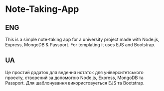# Note-Taking-App
## ENG
This is a simple note-taking app for a university project made with Node.js, Express, MongoDB & Passport. For templating it uses EJS and Bootstrap.
## UA
Це простий додаток для ведення нотаток для університетського проекту, створений за допомогою Node.js, Express, MongoDB та Passport. Для шаблонування використовується EJS та Bootstrap.
